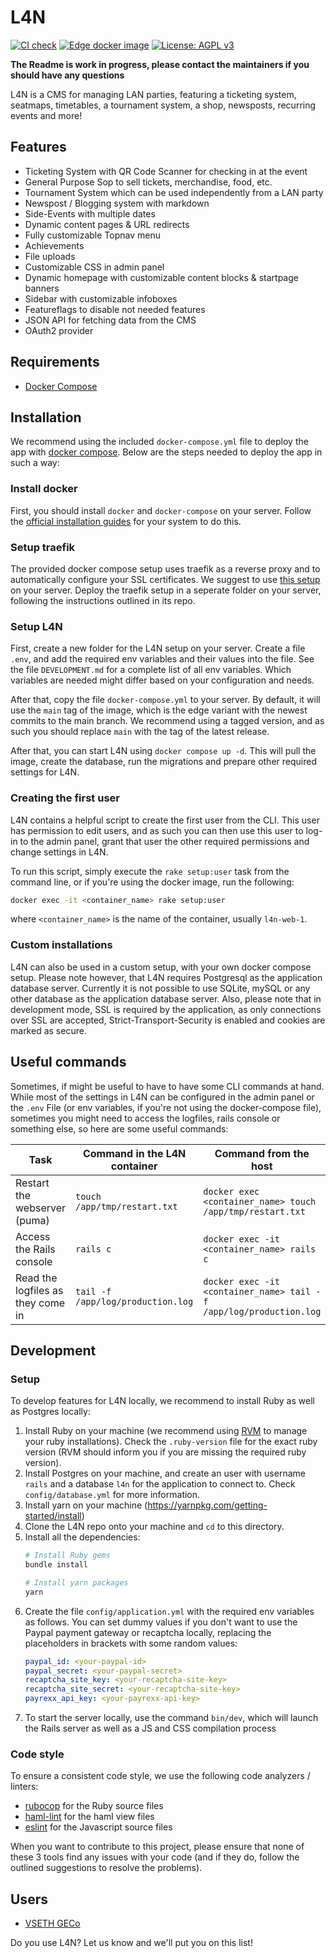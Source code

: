 # L4N

[![CI check](https://github.com/Adrian-Hirt/l4n/actions/workflows/ci.yml/badge.svg)](https://github.com/Adrian-Hirt/l4n/actions/workflows/ci.yml)
[![Edge docker image](https://github.com/Adrian-Hirt/l4n/actions/workflows/build_edge_docker.yml/badge.svg)](https://github.com/Adrian-Hirt/l4n/actions/workflows/build_edge_docker.yml)
[![License: AGPL v3](https://img.shields.io/badge/License-AGPL_v3-blue.svg)](https://www.gnu.org/licenses/agpl-3.0)

**The Readme is work in progress, please contact the maintainers if you should have any questions**

L4N is a CMS for managing LAN parties, featuring a ticketing system, seatmaps, timetables, a tournament system, a shop, newsposts,
recurring events and more!

## Features

* Ticketing System with QR Code Scanner for checking in at the event
* General Purpose Sop to sell tickets, merchandise, food, etc.
* Tournament System which can be used independently from a LAN party
* Newspost / Blogging system with markdown
* Side-Events with multiple dates
* Dynamic content pages & URL redirects
* Fully customizable Topnav menu
* Achievements
* File uploads
* Customizable CSS in admin panel
* Dynamic homepage with customizable content blocks & startpage banners
* Sidebar with customizable infoboxes
* Featureflags to disable not needed features
* JSON API for fetching data from the CMS
* OAuth2 provider

## Requirements

* [Docker Compose](https://docs.docker.com/compose/)

## Installation

We recommend using the included `docker-compose.yml` file to deploy the app with [docker compose](https://docs.docker.com/compose/).
Below are the steps needed to deploy the app in such a way:

### Install docker

First, you should install `docker` and `docker-compose` on your server. Follow the [official installation guides](https://docs.docker.com/get-docker/)
for your system to do this.

### Setup traefik

The provided docker compose setup uses traefik as a reverse proxy and to automatically configure your SSL certificates.
We suggest to use [this setup](https://github.com/conscribtor/docker-traefik-letsencrypt) on your server. Deploy
the traefik setup in a seperate folder on your server, following the instructions outlined in its repo.

### Setup L4N

First, create a new folder for the L4N setup on your server.
Create a file `.env`, and add the required env variables and their values into the file. See the file  `DEVELOPMENT.md` for a complete list of all env variables.
Which variables are needed might differ based on your configuration and needs.

After that, copy the file `docker-compose.yml` to your server. By default, it will use the `main` tag of the
image, which is the edge variant with the newest commits to the main branch. We recommend using a tagged version,
and as such you should replace `main` with the tag of the latest release.

After that, you can start L4N using `docker compose up -d`. This will pull the image, create the database,
run the migrations and prepare other required settings for L4N.

### Creating the first user

L4N contains a helpful script to create the first user from the CLI. This user has permission to edit
users, and as such you can then use this user to log-in to the admin panel, grant that user the other
required permissions and change settings in L4N.

To run this script, simply execute the `rake setup:user` task from the command line, or if you're using
the docker image, run the following:

```bash
docker exec -it <container_name> rake setup:user
```

where `<container_name>` is the name of the container, usually `l4n-web-1`.

### Custom installations

L4N can also be used in a custom setup, with your own docker compose setup. Please note however, that L4N requires Postgresql as the application database server. Currently it is not possible to use SQLite, mySQL or any other database as the application database server.
Also, please note that in development mode, SSL is required by the application, as
only connections over SSL are accepted, Strict-Transport-Security is enabled and cookies
are marked as secure.

## Useful commands

Sometimes, if might be useful to have to have some CLI commands at hand. While most of the settings in L4N can be configured in the admin panel or the `.env` File (or env variables, if you're not using the docker-compose file), sometimes you might need to access the logfiles, rails console or something else, so here are some useful commands:

| Task                              | Command in the L4N container      | Command from the host                                              |
| --------------------------------- | --------------------------------- | ------------------------------------------------------------------ |
| Restart the webserver (puma)      | `touch /app/tmp/restart.txt`      | `docker exec <container_name> touch /app/tmp/restart.txt`          |
| Access the Rails console          | `rails c`                         | `docker exec -it <container_name> rails c`                         |
| Read the logfiles as they come in | `tail -f /app/log/production.log` | `docker exec -it <container_name> tail -f /app/log/production.log` |

## Development

### Setup

To develop features for L4N locally, we recommend to install Ruby as well as Postgres locally:

1. Install Ruby on your machine (we recommend using [RVM](https://rvm.io/) to manage your ruby installations). Check the `.ruby-version` file for the exact ruby version (RVM should inform you if you are missing the required ruby version).
2. Install Postgres on your machine, and create an user with username `rails` and a database `l4n` for the application to connect to. Check `config/database.yml` for more information.
3. Install yarn on your machine (https://yarnpkg.com/getting-started/install)
4. Clone the L4N repo onto your machine and `cd` to this directory.
5. Install all the dependencies:
   ```bash
   # Install Ruby gems
   bundle install

   # Install yarn packages
   yarn
   ```
6. Create the file `config/application.yml` with the required env variables as follows. You can set dummy values if you don't want to use the Paypal payment gateway or recaptcha locally, replacing the placeholders in brackets with some random values:
   ```yaml
   paypal_id: <your-paypal-id>
   paypal_secret: <your-paypal-secret>
   recaptcha_site_key: <your-recaptcha-site-key>
   recaptcha_site_secret: <your-recaptcha-site-key>
   payrexx_api_key: <your-payrexx-api-key>
   ```
7. To start the server locally, use the command `bin/dev`, which will launch the Rails server as well as a JS and CSS compilation process


### Code style

To ensure a consistent code style, we use the following code analyzers / linters:

* [rubocop](https://github.com/rubocop/rubocop) for the Ruby source files
* [haml-lint](https://github.com/sds/haml-lint) for the haml view files
* [eslint](https://eslint.org/) for the Javascript source files

When you want to contribute to this project, please ensure that none of these 3 tools find any issues with your code (and if they do, follow the outlined suggestions to resolve the problems).

## Users

* [VSETH GECo](https://geco.ethz.ch)

Do you use L4N? Let us know and we'll put you on this list!
